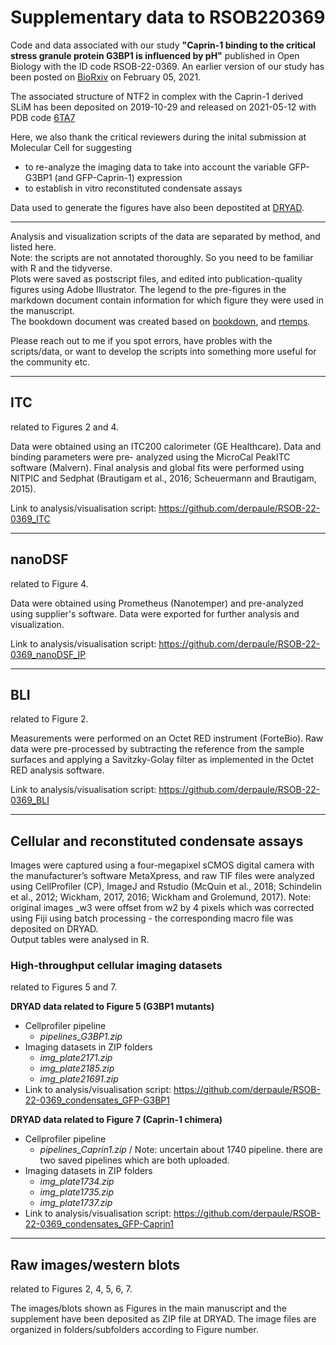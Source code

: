 # Supplementary data to RSOB220369
Code and data associated with our study **"Caprin-1 binding to the critical stress granule protein G3BP1 is influenced by pH"** published in Open Biology with the ID code RSOB-22-0369.
An earlier version of our study has been posted on [BioRxiv](https://www.biorxiv.org/content/10.1101/2021.02.05.429362v1) on February 05, 2021.

The associated structure of NTF2 in complex with the Caprin-1 derived SLiM has been deposited on 2019-10-29 and released on 2021-05-12 with PDB code [6TA7](https://www.rcsb.org/structure/6TA7)

Here, we also thank the critical reviewers during the inital submission at Molecular Cell for suggesting 

- to re-analyze the imaging data to take into account the variable GFP-G3BP1 (and GFP-Caprin-1) expression
- to establish in vitro reconstituted condensate assays

Data used to generate the figures have also been depostited at [DRYAD](https://doi.org/10.5061/dryad.k98sf7mb8). 

---
Analysis and visualization scripts of the data are separated by method, and listed here. \
Note: the scripts are not annotated thoroughly. So you need to be familiar with R and the tidyverse.\
Plots were saved as postscript files, and edited into publication-quality figures using Adobe Illustrator. The legend to the pre-figures in the markdown document contain information for which figure they were used in the manuscript.\
The bookdown document was created based on [bookdown](https://bookdown.org/yihui/bookdown/), and [rtemps](https://github.com/bblodfon/rtemps).

Please reach out to me if you spot errors, have probles with the scripts/data, or want to develop the scripts into something more useful for the community etc. 

---
## ITC
related to Figures 2 and 4.

Data were obtained using an ITC200 calorimeter (GE Healthcare). Data and binding parameters were pre- analyzed using the MicroCal PeakITC software (Malvern). 
Final analysis and global fits were performed using NITPIC and Sedphat (Brautigam et al., 2016; Scheuermann and Brautigam, 2015).

Link to analysis/visualisation script: https://github.com/derpaule/RSOB-22-0369_ITC

---
## nanoDSF 
related to Figure 4.

Data were obtained using Prometheus (Nanotemper) and pre-analyzed using supplier's software. Data were exported for further analysis and visualization.

Link to analysis/visualisation script: https://github.com/derpaule/RSOB-22-0369_nanoDSF_IP

---
## BLI 
related to Figure 2.

Measurements were performed on an Octet RED instrument (ForteBio). Raw data were pre-processed by subtracting the reference from the sample surfaces and applying a Savitzky-Golay filter as implemented in the Octet RED analysis software.

Link to analysis/visualisation script: https://github.com/derpaule/RSOB-22-0369_BLI

---
## Cellular and reconstituted condensate assays 
Images were captured using a four-megapixel sCMOS digital camera with the manufacturer’s software MetaXpress, and raw TIF files were analyzed using CellProfiler (CP), ImageJ and Rstudio  (McQuin et al., 2018; Schindelin et al., 2012; Wickham, 2017, 2016; Wickham and Grolemund, 2017). Note: original images _w3 were offset from w2 by 4 pixels which was corrected using Fiji using batch processing - the corresponding macro file was deposited on DRYAD.  
Output tables were analysed in R.

### High-throughput cellular imaging datasets 
related to Figures 5 and 7.

**DRYAD data related to Figure 5 (G3BP1 mutants)** 
- Cellprofiler pipeline
  - *pipelines_G3BP1.zip*  
- Imaging datasets in ZIP folders 
  -  *img_plate2171.zip* 
  -  *img_plate2185.zip*
  -  *img_plate21691.zip*
- Link to analysis/visualisation script: https://github.com/derpaule/RSOB-22-0369_condensates_GFP-G3BP1

**DRYAD data related to Figure 7 (Caprin-1 chimera)** 
 - Cellprofiler pipeline 
    - *pipelines_Caprin1.zip* / Note: uncertain about 1740 pipeline. there are two saved pipelines which are both uploaded.
 - Imaging datasets in ZIP folders 
    - *img_plate1734.zip*
    - *img_plate1735.zip* 
    - *img_plate1737.zip*
 - Link to analysis/visualisation script: https://github.com/derpaule/RSOB-22-0369_condensates_GFP-Caprin1

---
## Raw images/western blots
related to Figures 2, 4, 5, 6, 7.

The images/blots shown as Figures in the main manuscript and the supplement have been deposited as ZIP file at DRYAD.
The image files are organized in folders/subfolders according to Figure number.

